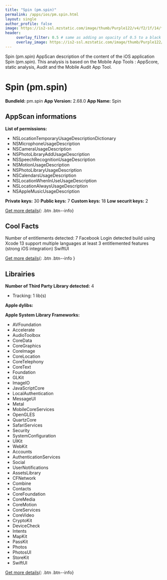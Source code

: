 ```yaml
---
title: "Spin (pm.spin)"
permalink: /apps/ios/pm.spin.html
layout: single
author_profile: false
image: https://is2-ssl.mzstatic.com/image/thumb/Purple122/v4/f2/1f/14/f21f148c-4b77-b5d0-9268-46909c07cb10/AppIcon-1x_U007emarketing-0-5-0-85-220.png/512x512bb.jpg
header: 
     overlay_filter: 0.5 # same as adding an opacity of 0.5 to a black background
     overlay_image: https://is2-ssl.mzstatic.com/image/thumb/Purple122/v4/f2/1f/14/f21f148c-4b77-b5d0-9268-46909c07cb10/AppIcon-1x_U007emarketing-0-5-0-85-220.png/512x512bb.jpg
---
```

Spin (pm.spin) AppScan description of the content of the iOS application Spin (pm.spin). This analysis is based on the Mobile App Tools : AppScore, static analysis, Audit and the Mobile Audit App Tool.

# Spin (pm.spin)

**BundleId:** pm.spin
**App Version:** 2.68.0
**App Name:** Spin


## AppScan informations 

**List of permissions:** 
- NSLocationTemporaryUsageDescriptionDictionary
- NSMicrophoneUsageDescription
- NSCameraUsageDescription
- NSPhotoLibraryAddUsageDescription
- NSSpeechRecognitionUsageDescription
- NSMotionUsageDescription
- NSPhotoLibraryUsageDescription
- NSCalendarsUsageDescription
- NSLocationWhenInUseUsageDescription
- NSLocationAlwaysUsageDescription
- NSAppleMusicUsageDescription
  
  
**Private keys:** 30
**Public keys:** 7
**Custom keys:** 18
**Low securit keys:** 2
  
[Get more details](/pricing.html){: .btn .btn--info}

## Cool Facts

Number of entitlements detected: 7
Facebook Login detected
build using Xcode 13
support multiple languages
at least 3 entitlemented features (strong iOS integration)
SwiftUI
  
[Get more details](/pricing.html){: .btn .btn--info }

## Librairies 
**Number of Third Party Library detected:** 4
- Tracking: 1 lib(s)


**Apple dylibs:**


**Apple System Library Frameworks:**
- AVFoundation
- Accelerate
- AudioToolbox
- CoreData
- CoreGraphics
- CoreImage
- CoreLocation
- CoreTelephony
- CoreText
- Foundation
- GLKit
- ImageIO
- JavaScriptCore
- LocalAuthentication
- MessageUI
- Metal
- MobileCoreServices
- OpenGLES
- QuartzCore
- SafariServices
- Security
- SystemConfiguration
- UIKit
- WebKit
- Accounts
- AuthenticationServices
- Social
- UserNotifications
- AssetsLibrary
- CFNetwork
- Combine
- Contacts
- CoreFoundation
- CoreMedia
- CoreMotion
- CoreServices
- CoreVideo
- CryptoKit
- DeviceCheck
- Intents
- MapKit
- PassKit
- Photos
- PhotosUI
- StoreKit
- SwiftUI


  
[Get more details](/pricing.html){: .btn .btn--info}

